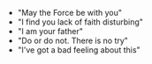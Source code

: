 * "May the Force be with you"
* "I find you lack of faith disturbing"
* "I am your father"
* "Do or do not. There is no try"
* "I've got a bad feeling about this"

